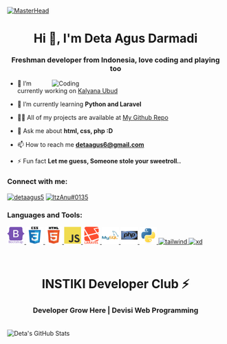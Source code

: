 [![MasterHead](https://thumbs.dreamstime.com/b/restaurant-night-rooftop-terrace-city-view-restaurant-night-rooftop-terrace-city-view-background-empty-patio-216571330.jpg)](https://github.com/ItzAnu)
<h1 align="center">Hi 👋, I'm Deta Agus Darmadi</h1>
<h3 align="center">Freshman developer from Indonesia, love coding and playing too</h3>
<img align="right" alt="Coding" width="400" src="https://camo.githubusercontent.com/cae12fddd9d6982901d82580bdf321d81fb299141098ca1c2d4891870827bf17/68747470733a2f2f6d69726f2e6d656469756d2e636f6d2f6d61782f313336302f302a37513379765349765f7430696f4a2d5a2e676966">

- 🔭 I’m currently working on [Kalyana Ubud](https://thekalyanaubud.com/)

- 🌱 I’m currently learning **Python and Laravel**

- 👨‍💻 All of my projects are available at [My Github Repo](https://github.com/ItzAnu?tab=repositories)

- 💬 Ask me about **html, css, php :D**

- 📫 How to reach me **detaagus6@gmail.com**

- ⚡ Fun fact **Let me guess, Someone stole your sweetroll..**

<h3 align="left">Connect with me:</h3>
<p align="left">
<a href="https://instagram.com/detaagus5" target="blank"><img align="center" src="https://raw.githubusercontent.com/rahuldkjain/github-profile-readme-generator/master/src/images/icons/Social/instagram.svg" alt="detaagus5" height="30" width="40" /></a>
<a href="https://discord.gg/ItzAnu#0135" target="blank"><img align="center" src="https://raw.githubusercontent.com/rahuldkjain/github-profile-readme-generator/master/src/images/icons/Social/discord.svg" alt="ItzAnu#0135" height="30" width="40" /></a>
</p>

<h3 align="left">Languages and Tools:</h3>
<p align="left"> <a href="https://getbootstrap.com" target="_blank" rel="noreferrer"> <img src="https://raw.githubusercontent.com/devicons/devicon/master/icons/bootstrap/bootstrap-plain-wordmark.svg" alt="bootstrap" width="40" height="40"/> </a> <a href="https://www.w3schools.com/css/" target="_blank" rel="noreferrer"> <img src="https://raw.githubusercontent.com/devicons/devicon/master/icons/css3/css3-original-wordmark.svg" alt="css3" width="40" height="40"/> </a> <a href="https://www.w3.org/html/" target="_blank" rel="noreferrer"> <img src="https://raw.githubusercontent.com/devicons/devicon/master/icons/html5/html5-original-wordmark.svg" alt="html5" width="40" height="40"/> </a> <a href="https://developer.mozilla.org/en-US/docs/Web/JavaScript" target="_blank" rel="noreferrer"> <img src="https://raw.githubusercontent.com/devicons/devicon/master/icons/javascript/javascript-original.svg" alt="javascript" width="40" height="40"/> </a> <a href="https://laravel.com/" target="_blank" rel="noreferrer"> <img src="https://raw.githubusercontent.com/devicons/devicon/master/icons/laravel/laravel-plain-wordmark.svg" alt="laravel" width="40" height="40"/> </a> <a href="https://www.mysql.com/" target="_blank" rel="noreferrer"> <img src="https://raw.githubusercontent.com/devicons/devicon/master/icons/mysql/mysql-original-wordmark.svg" alt="mysql" width="40" height="40"/> </a> <a href="https://www.php.net" target="_blank" rel="noreferrer"> <img src="https://raw.githubusercontent.com/devicons/devicon/master/icons/php/php-original.svg" alt="php" width="40" height="40"/> </a> <a href="https://www.python.org" target="_blank" rel="noreferrer"> <img src="https://raw.githubusercontent.com/devicons/devicon/master/icons/python/python-original.svg" alt="python" width="40" height="40"/> </a> <a href="https://tailwindcss.com/" target="_blank" rel="noreferrer"> <img src="https://www.vectorlogo.zone/logos/tailwindcss/tailwindcss-icon.svg" alt="tailwind" width="40" height="40"/> </a> <a href="https://www.adobe.com/products/xd.html" target="_blank" rel="noreferrer"> <img src="https://cdn.worldvectorlogo.com/logos/adobe-xd.svg" alt="xd" width="40" height="40"/> </a> </p>

<br>

<div align="center">
  <h1>INSTIKI Developer Club ⚡</h1>
  <h3>Developer Grow Here | Devisi Web Programming</h3>
</div>

<br>



<!-- Contoh Perkenalan Diri *Bisa gunakan bahasa indonesia -->
<!-- Hi, Perkenalkan saya Putu Rades Pratama, seorang Developer asal Bali, Indonesia.
Untuk saat ini aku sedang berfokus kan di Frontend Development... -->

<img align="center" src="https://github-readme-stats.vercel.app/api?username=ItzAnu&show_icons=true&line_height=27&count_private=true&title_color=ffffff&text_color=c9cacc&icon_color=2bbc8a&bg_color=1d1f21" alt="Deta's GitHub Stats" />

